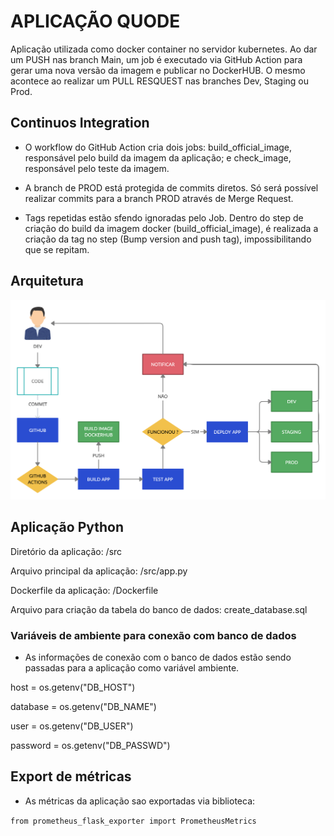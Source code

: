 # APLICAÇÃO QUODE

Aplicação utilizada como docker container no servidor kubernetes.
Ao dar um PUSH nas branch Main, um job é executado via GitHub Action para gerar uma nova versão da imagem e publicar no DockerHUB. O mesmo acontece ao realizar um PULL RESQUEST nas branches Dev, Staging ou Prod.

## Continuos Integration

- O workflow do GitHub Action cria dois jobs: build_official_image, responsável pelo build da imagem da aplicação; e check_image, responsável pelo teste da imagem.

- A branch de PROD está protegida de commits diretos. Só será possível realizar commits para a branch PROD através de Merge Request.

- Tags repetidas estão sfendo ignoradas pelo Job. Dentro do step de criação do build da imagem docker (build_official_image), é realizada a criação da tag no step (Bump version and push tag), impossibilitando que se repitam.

## Arquitetura

![Draw-ApplicationQuode](architecture/Draw-ApplicationQuode.png)

## Aplicação Python

Diretório da aplicação: /src

Arquivo principal da aplicação: /src/app.py

Dockerfile da aplicação: /Dockerfile

Arquivo para criação da tabela do banco de dados: create_database.sql

### Variáveis de ambiente para conexão com banco de dados

- As informações de conexão com o banco de dados estão sendo passadas para a aplicação como variável ambiente.

host = os.getenv("DB_HOST")

database = os.getenv("DB_NAME")

user = os.getenv("DB_USER")

password = os.getenv("DB_PASSWD")

## Export de métricas

- As métricas da aplicação sao exportadas via biblioteca:

```from prometheus_flask_exporter import PrometheusMetrics```